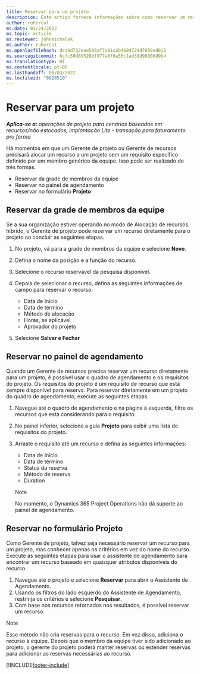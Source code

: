 ```yaml
---
title: Reservar para um projeto
description: Este artigo fornece informações sobre como reservar um recurso para um projeto.
author: ruhercul
ms.date: 01/24/2022
ms.topic: article
ms.reviewer: johnmichalak
ms.author: ruhercul
ms.openlocfilehash: dca9d722eae595af7a81c2b4684729d7658ed012
ms.sourcegitcommit: 6cfc50d89528df977a8f6a55c1ad39d99800d9b4
ms.translationtype: HT
ms.contentlocale: pt-BR
ms.lasthandoff: 06/03/2022
ms.locfileid: "8928510"
---
```

# <a name="book-to-a-project"></a>Reservar para um projeto

_**Aplica-se a:** operações de projeto para cenários baseados em recursos/não estocados, implantação Lite - transação para faturamento pro forma_

Há momentos em que um Gerente de projeto ou Gerente de recursos precisará alocar um recurso a um projeto sem um requisito específico definido por um membro genérico da equipe. Isso pode ser realizado de três formas.

- Reservar da grade de membros da equipe
- Reservar no painel de agendamento
- Reservar no formulário **Projeto**

## <a name="book-from-the-team-member-grid"></a>Reservar da grade de membros da equipe

Se a sua organização estiver operando no modo de Alocação de recursos híbrido, o Gerente de projeto pode reservar um recurso diretamente para o projeto ao concluir as seguintes etapas.

1. No projeto, vá para a grade de membros da equipe e selecione **Novo**.
2. Defina o nome da posição e a função do recurso.
3. Selecione o recurso reservável da pesquisa disponível.
4. Depois de selecionar o recurso, defina as seguintes informações de campo para reservar o recurso:

    - Data de Início
    - Data de término
    - Método de alocação
    - Horas, se aplicável
    - Aprovador do projeto

6. Selecione **Salvar e Fechar**

## <a name="book-from-the-schedule-board"></a>Reservar no painel de agendamento

Quando um Gerente de recursos precisa reservar um recurso diretamente para um projeto, é possível usar o quadro de agendamento e os requisitos do projeto. Os requisitos do projeto é um requisito de recurso que está sempre disponível para reserva. Para reservar diretamente em um projeto do quadro de agendamento, execute as seguintes etapas.

1. Navegue até o quadro de agendamento e na página à esquerda, filtre os recursos que está considerando para o requisito.
2. No painel inferior, selecione a guia **Projeto** para exibir uma lista de requisitos do projeto.
3. Arraste o requisito até um recurso e defina as seguintes informações:

    - Data de Início
    - Data de término
    - Status da reserva
    - Método de reserva
    - Duration
   
   > [!NOTE]
   > No momento, o Dynamics 365 Project Operations não dá suporte ao painel de agendamento.   

## <a name="book-from-the-project-form"></a>Reservar no formulário Projeto

Como Gerente de projeto, talvez seja necessário reservar um recurso para um projeto, mas conhecer apenas os critérios em vez do nome do recurso. Execute as seguintes etapas para usar o assistente de agendamento para encontrar um recurso baseado em quaisquer atributos disponíveis do recurso. 

1. Navegue até o projeto e selecione **Reservar** para abrir o Assistente de Agendamento.
2. Usando os filtros do lado esquerdo do Assistente de Agendamento, restrinja os critérios e selecione **Pesquisar**.
3. Com base nos recursos retornados nos resultados, é possível reservar um recurso.

> [!NOTE]
> Esse método não cria reservas para o recurso. Em vez disso, adiciona o recurso à equipe. Depois que o membro da equipe tiver sido adicionado ao projeto, o gerente do projeto poderá manter reservas ou estender reservas para adicionar as reservas necessárias ao recurso.


[!INCLUDE[footer-include](../includes/footer-banner.md)]
